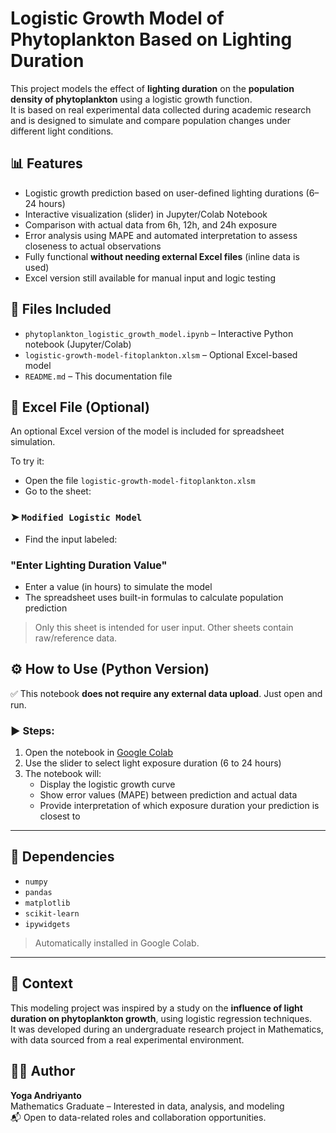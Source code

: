 # Logistic Growth Model of Phytoplankton Based on Lighting Duration

This project models the effect of **lighting duration** on the **population density of phytoplankton** using a logistic growth function.  
It is based on real experimental data collected during academic research and is designed to simulate and compare population changes under different light conditions.

## 📊 Features
- Logistic growth prediction based on user-defined lighting durations (6–24 hours)
- Interactive visualization (slider) in Jupyter/Colab Notebook
- Comparison with actual data from 6h, 12h, and 24h exposure
- Error analysis using MAPE and automated interpretation to assess closeness to actual observations
- Fully functional **without needing external Excel files** (inline data is used)
- Excel version still available for manual input and logic testing

## 📁 Files Included
- `phytoplankton_logistic_growth_model.ipynb` – Interactive Python notebook (Jupyter/Colab)
- `logistic-growth-model-fitoplankton.xlsm` – Optional Excel-based model
- `README.md` – This documentation file

## 🧾 Excel File (Optional)
An optional Excel version of the model is included for spreadsheet simulation.

To try it:
- Open the file `logistic-growth-model-fitoplankton.xlsm`
- Go to the sheet:

### ➤ `Modified Logistic Model`

- Find the input labeled:
###    "Enter Lighting Duration Value"
- Enter a value (in hours) to simulate the model
- The spreadsheet uses built-in formulas to calculate population prediction

> Only this sheet is intended for user input. Other sheets contain raw/reference data.

## ⚙️ How to Use (Python Version)

✅ This notebook **does not require any external data upload**. Just open and run.

### ▶️ Steps:
1. Open the notebook in [Google Colab](https://colab.research.google.com/github/yoga-andri/phytoplankton-logistic-growth/blob/main/phytoplankton_logistic_growth_model.ipynb)
2. Use the slider to select light exposure duration (6 to 24 hours)
3. The notebook will:
   - Display the logistic growth curve
   - Show error values (MAPE) between prediction and actual data
   - Provide interpretation of which exposure duration your prediction is closest to

---

## 🔧 Dependencies
- `numpy`
- `pandas`
- `matplotlib`
- `scikit-learn`
- `ipywidgets`

> Automatically installed in Google Colab.

---

## 🧪 Context
This modeling project was inspired by a study on the **influence of light duration on phytoplankton growth**, using logistic regression techniques.  
It was developed during an undergraduate research project in Mathematics, with data sourced from a real experimental environment.

## 👨‍💻 Author
**Yoga Andriyanto**  
Mathematics Graduate – Interested in data, analysis, and modeling  
📬 Open to data-related roles and collaboration opportunities.
